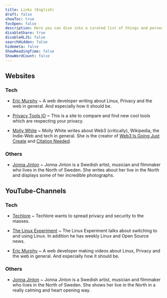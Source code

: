 ```yaml
---
title: Links (English)
draft: false
showToc: true
TocOpen: false
description: Here you can dive into a curated list of things and persons I really appreciate.
disableShare: true
disableHLJS: false
searchHidden: false
hidemeta: false
ShowReadingTime: false
ShowWordCount: false
---
```


## Websites

### Tech

- [Eric Murphy](https://ericmurphy.xyz/) ~ A web developer writing about Linux, Privacy and the web in general. And especially how it should be.

- [Privacy Tools IO](https://www.privacytools.io/) ~ This is a site to compare and find new cool tools which are respecting your privacy.

- [Molly White](https://www.mollywhite.net/feed) ~ Molly White writes about Web3 (critically), Wikipedia, the Indie-Web and tech in general. She is the creator of [Web3 Is Going Just Create](https://www.web3isgoinggreat.com/) and [Citation Needed](https://www.citationneeded.news/).

### Others

- [Jonna Jinton](https://jonnajintonsweden.com/blog/) ~ Jonna Jinton is a Swedish artist, musician and filmmaker who lives in the North of Sweden. She writes about her live in the North and displays some of her incredible photographs.

## YouTube-Channels

### Tech

- [Techlore](https://www.youtube.com/@techlore) ~ Techlore wants to spread privacy and security to the masses.

- [The Linux Experiment](https://www.youtube.com/@TheLinuxEXP) ~ The Linux Experiment talks about switching to and using Linux. In addition he has weekly Linux and Open Source news.

- [Eric Murphy](https://www.youtube.com/@EricMurphyxyz) ~ A web developer making videos about Linux, Privacy and the web in general. And especially how it should be.

### Others

- [Jonna Jinton](https://www.youtube.com/@jonnajinton) ~ Jonna Jinton is a Swedish artist, musician and filmmaker who lives in the North of Sweden. She shows her live in the North in a really calming and heart opening way.
